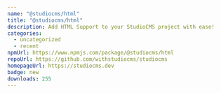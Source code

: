 ```yaml
---
name: "@studiocms/html"
title: "@studiocms/html"
description: Add HTML Support to your StudioCMS project with ease!
categories:
  - uncategorized
  - recent
npmUrl: https://www.npmjs.com/package/@studiocms/html
repoUrl: https://github.com/withstudiocms/studiocms
homepageUrl: https://studiocms.dev
badge: new
downloads: 255
---
```

